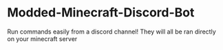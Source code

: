 # Modded-Minecraft-Discord-Bot
Run commands easily from a discord channel! They will all be ran directly on your minecraft server
